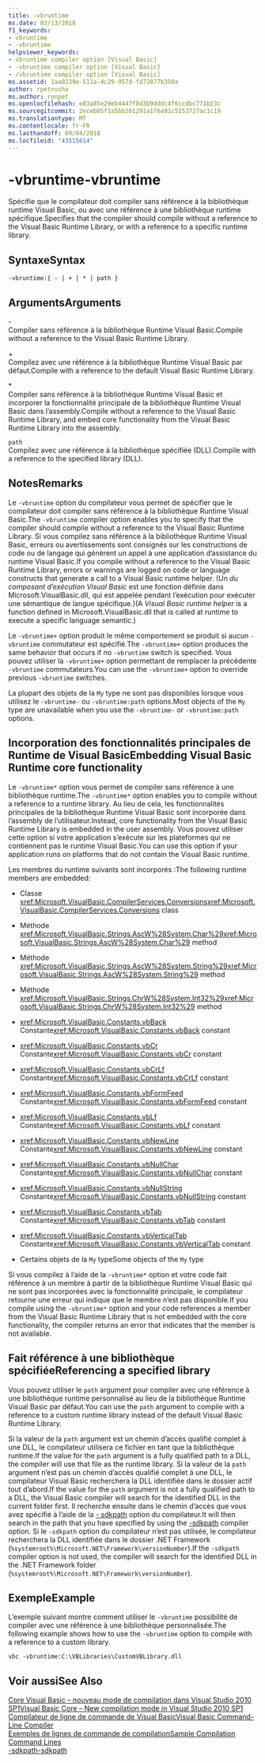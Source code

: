 ```yaml
---
title: -vbruntime
ms.date: 03/13/2018
f1_keywords:
- vbruntime
- -vbruntime
helpviewer_keywords:
- vbruntime compiler option [Visual Basic]
- -vbruntime compiler option [Visual Basic]
- /vbruntime compiler option [Visual Basic]
ms.assetid: 1aa0239e-511a-4c29-957d-fd72877b350a
author: rpetrusha
ms.author: ronpet
ms.openlocfilehash: e83a85e29eb4447f8d3b9dddc4f6ccdbc771b23c
ms.sourcegitcommit: 2eceb05f1a5bb261291a1f6a91c5153727ac1c19
ms.translationtype: MT
ms.contentlocale: fr-FR
ms.lasthandoff: 09/04/2018
ms.locfileid: "43515614"
---
```

# <a name="-vbruntime"></a><span data-ttu-id="e883a-102">-vbruntime</span><span class="sxs-lookup"><span data-stu-id="e883a-102">-vbruntime</span></span>
<span data-ttu-id="e883a-103">Spécifie que le compilateur doit compiler sans référence à la bibliothèque runtime Visual Basic, ou avec une référence à une bibliothèque runtime spécifique.</span><span class="sxs-lookup"><span data-stu-id="e883a-103">Specifies that the compiler should compile without a reference to the Visual Basic Runtime Library, or with a reference to a specific runtime library.</span></span>  
  
## <a name="syntax"></a><span data-ttu-id="e883a-104">Syntaxe</span><span class="sxs-lookup"><span data-stu-id="e883a-104">Syntax</span></span>  
  
```  
-vbruntime:{ - | + | * | path }  
```  
  
## <a name="arguments"></a><span data-ttu-id="e883a-105">Arguments</span><span class="sxs-lookup"><span data-stu-id="e883a-105">Arguments</span></span>  
 \-  
 <span data-ttu-id="e883a-106">Compiler sans référence à la bibliothèque Runtime Visual Basic.</span><span class="sxs-lookup"><span data-stu-id="e883a-106">Compile without a reference to the Visual Basic Runtime Library.</span></span>  
  
 \+  
 <span data-ttu-id="e883a-107">Compilez avec une référence à la bibliothèque Runtime Visual Basic par défaut.</span><span class="sxs-lookup"><span data-stu-id="e883a-107">Compile with a reference to the default Visual Basic Runtime Library.</span></span>  
  
 \*  
 <span data-ttu-id="e883a-108">Compiler sans référence à la bibliothèque Runtime Visual Basic et incorporer la fonctionnalité principale de la bibliothèque Runtime Visual Basic dans l’assembly.</span><span class="sxs-lookup"><span data-stu-id="e883a-108">Compile without a reference to the Visual Basic Runtime Library, and embed core functionality from the Visual Basic Runtime Library into the assembly.</span></span>  
  
 `path`  
 <span data-ttu-id="e883a-109">Compilez avec une référence à la bibliothèque spécifiée (DLL).</span><span class="sxs-lookup"><span data-stu-id="e883a-109">Compile with a reference to the specified library (DLL).</span></span>  
  
## <a name="remarks"></a><span data-ttu-id="e883a-110">Notes</span><span class="sxs-lookup"><span data-stu-id="e883a-110">Remarks</span></span>  
 <span data-ttu-id="e883a-111">Le `-vbruntime` option du compilateur vous permet de spécifier que le compilateur doit compiler sans référence à la bibliothèque Runtime Visual Basic.</span><span class="sxs-lookup"><span data-stu-id="e883a-111">The `-vbruntime` compiler option enables you to specify that the compiler should compile without a reference to the Visual Basic Runtime Library.</span></span> <span data-ttu-id="e883a-112">Si vous compilez sans référence à la bibliothèque Runtime Visual Basic, erreurs ou avertissements sont consignés sur les constructions de code ou de langage qui génèrent un appel à une application d’assistance du runtime Visual Basic.</span><span class="sxs-lookup"><span data-stu-id="e883a-112">If you compile without a reference to the Visual Basic Runtime Library, errors or warnings are logged on code or language constructs that generate a call to a Visual Basic runtime helper.</span></span> <span data-ttu-id="e883a-113">(Un *du composant d’exécution Visual Basic* est une fonction définie dans Microsoft.VisualBasic.dll, qui est appelée pendant l’exécution pour exécuter une sémantique de langue spécifique.)</span><span class="sxs-lookup"><span data-stu-id="e883a-113">(A *Visual Basic runtime helper* is a function defined in Microsoft.VisualBasic.dll that is called at runtime to execute a specific language semantic.)</span></span>  
  
 <span data-ttu-id="e883a-114">Le `-vbruntime+` option produit le même comportement se produit si aucun `-vbruntime` commutateur est spécifié.</span><span class="sxs-lookup"><span data-stu-id="e883a-114">The `-vbruntime+` option produces the same behavior that occurs if no `-vbruntime` switch is specified.</span></span> <span data-ttu-id="e883a-115">Vous pouvez utiliser la `-vbruntime+` option permettant de remplacer la précédente `-vbruntime` commutateurs.</span><span class="sxs-lookup"><span data-stu-id="e883a-115">You can use the `-vbruntime+` option to override previous `-vbruntime` switches.</span></span>  
  
 <span data-ttu-id="e883a-116">La plupart des objets de la `My` type ne sont pas disponibles lorsque vous utilisez le `-vbruntime-` ou `-vbruntime:path` options.</span><span class="sxs-lookup"><span data-stu-id="e883a-116">Most objects of the `My` type are unavailable when you use the `-vbruntime-` or `-vbruntime:path` options.</span></span>  
  
## <a name="embedding-visual-basic-runtime-core-functionality"></a><span data-ttu-id="e883a-117">Incorporation des fonctionnalités principales de Runtime de Visual Basic</span><span class="sxs-lookup"><span data-stu-id="e883a-117">Embedding Visual Basic Runtime core functionality</span></span>  
 <span data-ttu-id="e883a-118">Le `-vbruntime*` option vous permet de compiler sans référence à une bibliothèque runtime.</span><span class="sxs-lookup"><span data-stu-id="e883a-118">The `-vbruntime*` option enables you to compile without a reference to a runtime library.</span></span> <span data-ttu-id="e883a-119">Au lieu de cela, les fonctionnalités principales de la bibliothèque Runtime Visual Basic sont incorporée dans l’assembly de l’utilisateur.</span><span class="sxs-lookup"><span data-stu-id="e883a-119">Instead, core functionality from the Visual Basic Runtime Library is embedded in the user assembly.</span></span> <span data-ttu-id="e883a-120">Vous pouvez utiliser cette option si votre application s’exécute sur les plateformes qui ne contiennent pas le runtime Visual Basic.</span><span class="sxs-lookup"><span data-stu-id="e883a-120">You can use this option if your application runs on platforms that do not contain the Visual Basic runtime.</span></span>  
  
 <span data-ttu-id="e883a-121">Les membres du runtime suivants sont incorporés :</span><span class="sxs-lookup"><span data-stu-id="e883a-121">The following runtime members are embedded:</span></span>  
  
-   <span data-ttu-id="e883a-122">Classe <xref:Microsoft.VisualBasic.CompilerServices.Conversions></span><span class="sxs-lookup"><span data-stu-id="e883a-122"><xref:Microsoft.VisualBasic.CompilerServices.Conversions> class</span></span>  
  
-   <span data-ttu-id="e883a-123">Méthode <xref:Microsoft.VisualBasic.Strings.AscW%28System.Char%29></span><span class="sxs-lookup"><span data-stu-id="e883a-123"><xref:Microsoft.VisualBasic.Strings.AscW%28System.Char%29> method</span></span>  
  
-   <span data-ttu-id="e883a-124">Méthode <xref:Microsoft.VisualBasic.Strings.AscW%28System.String%29></span><span class="sxs-lookup"><span data-stu-id="e883a-124"><xref:Microsoft.VisualBasic.Strings.AscW%28System.String%29> method</span></span>  
  
-   <span data-ttu-id="e883a-125">Méthode <xref:Microsoft.VisualBasic.Strings.ChrW%28System.Int32%29></span><span class="sxs-lookup"><span data-stu-id="e883a-125"><xref:Microsoft.VisualBasic.Strings.ChrW%28System.Int32%29> method</span></span>  
  
-   <span data-ttu-id="e883a-126"><xref:Microsoft.VisualBasic.Constants.vbBack> Constante</span><span class="sxs-lookup"><span data-stu-id="e883a-126"><xref:Microsoft.VisualBasic.Constants.vbBack> constant</span></span>  
  
-   <span data-ttu-id="e883a-127"><xref:Microsoft.VisualBasic.Constants.vbCr> Constante</span><span class="sxs-lookup"><span data-stu-id="e883a-127"><xref:Microsoft.VisualBasic.Constants.vbCr> constant</span></span>  
  
-   <span data-ttu-id="e883a-128"><xref:Microsoft.VisualBasic.Constants.vbCrLf> Constante</span><span class="sxs-lookup"><span data-stu-id="e883a-128"><xref:Microsoft.VisualBasic.Constants.vbCrLf> constant</span></span>  
  
-   <span data-ttu-id="e883a-129"><xref:Microsoft.VisualBasic.Constants.vbFormFeed> Constante</span><span class="sxs-lookup"><span data-stu-id="e883a-129"><xref:Microsoft.VisualBasic.Constants.vbFormFeed> constant</span></span>  
  
-   <span data-ttu-id="e883a-130"><xref:Microsoft.VisualBasic.Constants.vbLf> Constante</span><span class="sxs-lookup"><span data-stu-id="e883a-130"><xref:Microsoft.VisualBasic.Constants.vbLf> constant</span></span>  
  
-   <span data-ttu-id="e883a-131"><xref:Microsoft.VisualBasic.Constants.vbNewLine> Constante</span><span class="sxs-lookup"><span data-stu-id="e883a-131"><xref:Microsoft.VisualBasic.Constants.vbNewLine> constant</span></span>  
  
-   <span data-ttu-id="e883a-132"><xref:Microsoft.VisualBasic.Constants.vbNullChar> Constante</span><span class="sxs-lookup"><span data-stu-id="e883a-132"><xref:Microsoft.VisualBasic.Constants.vbNullChar> constant</span></span>  
  
-   <span data-ttu-id="e883a-133"><xref:Microsoft.VisualBasic.Constants.vbNullString> Constante</span><span class="sxs-lookup"><span data-stu-id="e883a-133"><xref:Microsoft.VisualBasic.Constants.vbNullString> constant</span></span>  
  
-   <span data-ttu-id="e883a-134"><xref:Microsoft.VisualBasic.Constants.vbTab> Constante</span><span class="sxs-lookup"><span data-stu-id="e883a-134"><xref:Microsoft.VisualBasic.Constants.vbTab> constant</span></span>  
  
-   <span data-ttu-id="e883a-135"><xref:Microsoft.VisualBasic.Constants.vbVerticalTab> Constante</span><span class="sxs-lookup"><span data-stu-id="e883a-135"><xref:Microsoft.VisualBasic.Constants.vbVerticalTab> constant</span></span>  
  
-   <span data-ttu-id="e883a-136">Certains objets de la `My` type</span><span class="sxs-lookup"><span data-stu-id="e883a-136">Some objects of the `My` type</span></span>  
  
 <span data-ttu-id="e883a-137">Si vous compilez à l’aide de la `-vbruntime*` option et votre code fait référence à un membre à partir de la bibliothèque Runtime Visual Basic qui ne sont pas incorporées avec la fonctionnalité principale, le compilateur retourne une erreur qui indique que le membre n’est pas disponible.</span><span class="sxs-lookup"><span data-stu-id="e883a-137">If you compile using the `-vbruntime*` option and your code references a member from the Visual Basic Runtime Library that is not embedded with the core functionality, the compiler returns an error that indicates that the member is not available.</span></span>  
  
## <a name="referencing-a-specified-library"></a><span data-ttu-id="e883a-138">Fait référence à une bibliothèque spécifiée</span><span class="sxs-lookup"><span data-stu-id="e883a-138">Referencing a specified library</span></span>  
 <span data-ttu-id="e883a-139">Vous pouvez utiliser le `path` argument pour compiler avec une référence à une bibliothèque runtime personnalisé au lieu de la bibliothèque Runtime Visual Basic par défaut.</span><span class="sxs-lookup"><span data-stu-id="e883a-139">You can use the `path` argument to compile with a reference to a custom runtime library instead of the default Visual Basic Runtime Library.</span></span>  
  
 <span data-ttu-id="e883a-140">Si la valeur de la `path` argument est un chemin d’accès qualifié complet à une DLL, le compilateur utilisera ce fichier en tant que la bibliothèque runtime.</span><span class="sxs-lookup"><span data-stu-id="e883a-140">If the value for the `path` argument is a fully qualified path to a DLL, the compiler will use that file as the runtime library.</span></span> <span data-ttu-id="e883a-141">Si la valeur de la `path` argument n’est pas un chemin d’accès qualifié complet à une DLL, le compilateur Visual Basic recherchera la DLL identifiée dans le dossier actif tout d’abord.</span><span class="sxs-lookup"><span data-stu-id="e883a-141">If the value for the `path` argument is not a fully qualified path to a DLL, the Visual Basic compiler will search for the identified DLL in the current folder first.</span></span> <span data-ttu-id="e883a-142">Il recherche ensuite dans le chemin d’accès que vous avez spécifié à l’aide de la [- sdkpath](../../../visual-basic/reference/command-line-compiler/sdkpath.md) option du compilateur.</span><span class="sxs-lookup"><span data-stu-id="e883a-142">It will then search in the path that you have specified by using the [-sdkpath](../../../visual-basic/reference/command-line-compiler/sdkpath.md) compiler option.</span></span> <span data-ttu-id="e883a-143">Si le `-sdkpath` option du compilateur n’est pas utilisée, le compilateur recherchera la DLL identifiée dans le dossier .NET Framework (`%systemroot%\Microsoft.NET\Framework\versionNumber`).</span><span class="sxs-lookup"><span data-stu-id="e883a-143">If the `-sdkpath` compiler option is not used, the compiler will search for the identified DLL in the .NET Framework folder (`%systemroot%\Microsoft.NET\Framework\versionNumber`).</span></span>  
  
## <a name="example"></a><span data-ttu-id="e883a-144">Exemple</span><span class="sxs-lookup"><span data-stu-id="e883a-144">Example</span></span>  
 <span data-ttu-id="e883a-145">L’exemple suivant montre comment utiliser le `-vbruntime` possibilité de compiler avec une référence à une bibliothèque personnalisée.</span><span class="sxs-lookup"><span data-stu-id="e883a-145">The following example shows how to use the `-vbruntime` option to compile with a reference to a custom library.</span></span>  
  
```console
vbc -vbruntime:C:\VBLibraries\CustomVBLibrary.dll  
```  
  
## <a name="see-also"></a><span data-ttu-id="e883a-146">Voir aussi</span><span class="sxs-lookup"><span data-stu-id="e883a-146">See Also</span></span>  
 [<span data-ttu-id="e883a-147">Core Visual Basic – nouveau mode de compilation dans Visual Studio 2010 SP1</span><span class="sxs-lookup"><span data-stu-id="e883a-147">Visual Basic Core – New compilation mode in Visual Studio 2010 SP1</span></span>](https://blogs.msdn.com/b/vbteam/archive/2011/01/10/vb-core-new-compilation-mode-in-visual-studio-2010-sp1.aspx)  
 [<span data-ttu-id="e883a-148">Compilateur de ligne de commande de Visual Basic</span><span class="sxs-lookup"><span data-stu-id="e883a-148">Visual Basic Command-Line Compiler</span></span>](../../../visual-basic/reference/command-line-compiler/index.md)  
 [<span data-ttu-id="e883a-149">Exemples de lignes de commande de compilation</span><span class="sxs-lookup"><span data-stu-id="e883a-149">Sample Compilation Command Lines</span></span>](../../../visual-basic/reference/command-line-compiler/sample-compilation-command-lines.md)  
 [<span data-ttu-id="e883a-150">-sdkpath</span><span class="sxs-lookup"><span data-stu-id="e883a-150">-sdkpath</span></span>](../../../visual-basic/reference/command-line-compiler/sdkpath.md)
